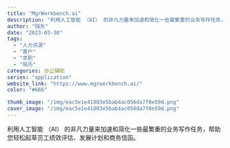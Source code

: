 ```yaml
---
title: "MgrWorkbench.ai"
description: "利用人工智能 （AI） 的非凡力量来加速和简化一些最繁重的业务写作任务，帮助您轻松起草员工绩效评估、发展计划和商务信函。"
author: "瑞东"
date: "2023-03-30"
tags:
  - "人力资源"
  - "客户"
  - "求职"
  - "简历"
categories: 办公辅助
series: "application"
website_link: "https://www.mgrworkbench.ai/"
color: "#666"

thumb_image: "/img/eac5e1e41803e5bab4ac056da7f8e59d.png"
cover_image: "/img/eac5e1e41803e5bab4ac056da7f8e59d.png"
---
```


利用人工智能 （AI） 的非凡力量来加速和简化一些最繁重的业务写作任务，帮助您轻松起草员工绩效评估、发展计划和商务信函。